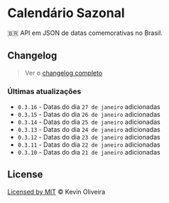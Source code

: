 # Calendário Sazonal
:brazil: API em JSON de datas comemorativas no Brasil.

## Changelog

> Ver o [changelog completo](/CHANGELOG.md)

### Últimas atualizações

* `0.3.16` - Datas do dia `27 de janeiro` adicionadas
* `0.3.15` - Datas do dia `26 de janeiro` adicionadas
* `0.3.14` - Datas do dia `25 de janeiro` adicionadas
* `0.3.13` - Datas do dia `24 de janeiro` adicionadas
* `0.3.12` - Datas do dia `23 de janeiro` adicionadas
* `0.3.11` - Datas do dia `22 de janeiro` adicionadas
* `0.3.10` - Datas do dia `21 de janeiro` adicionadas

## License
[Licensed by MIT](/LICENSE) &copy; Kevin Oliveira
